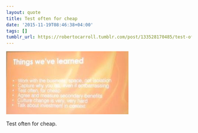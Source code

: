 ```yaml
---
layout: quote
title: Test often for cheap
date: '2015-11-19T08:46:38+04:00'
tags: []
tumblr_url: https://robertocarroll.tumblr.com/post/133528170485/test-often-for-cheap
---
```

<img src="/images/quotes/tumblr_ny2e9qz3iW1u0ytjpo1_400.jpg"/>

Test often for cheap.

